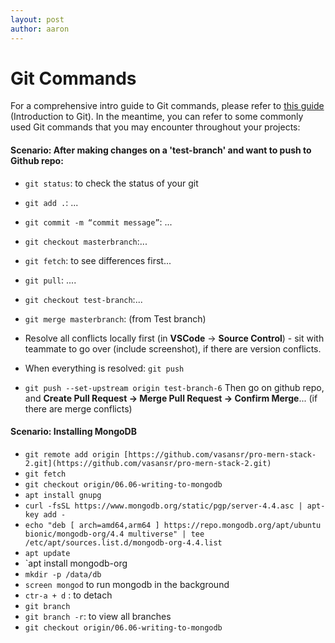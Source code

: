 ```yaml
---
layout: post
author: aaron
---
```

# Git Commands

For a comprehensive intro guide to Git commands, please refer to [this guide](https://www.notion.so/zarkom/Introduction-to-Git-ac396a0697704709a12b6a0e545db049#3f395b09dee24f738fea3ee6f14ed220) (Introduction to Git). In the meantime, you can refer to some commonly used Git commands that you may encounter throughout your projects:

#### Scenario: After making changes on a 'test-branch' and want to push to Github repo:

- `git status`: to check the status of your git
- `git add .`: ...
- `git commit -m “commit message”`: ...

- `git checkout masterbranch`:...
- `git fetch`: to see differences first...
- `git pull`: ....
- `git checkout test-branch`:...
- `git merge masterbranch`: (from Test branch)

- Resolve all conflicts locally first (in **VSCode** → **Source Control**) - sit with teammate to go over (include screenshot), if there are version conflicts.
        
- When everything is resolved: `git push`
- `git push --set-upstream origin test-branch-6`
Then go on github repo, and **Create Pull Request → Merge Pull Request → Confirm Merge**... (if there are merge conflicts)


#### Scenario: Installing MongoDB
- `git remote add origin [https://github.com/vasansr/pro-mern-stack-2.git](https://github.com/vasansr/pro-mern-stack-2.git)`
- `git fetch`
- `git checkout origin/06.06-writing-to-mongodb`
- `apt install gnupg`
- `curl -fsSL https://www.mongodb.org/static/pgp/server-4.4.asc | apt-key add -`
- `echo "deb [ arch=amd64,arm64 ] https://repo.mongodb.org/apt/ubuntu bionic/mongodb-org/4.4 multiverse" | tee /etc/apt/sources.list.d/mongodb-org-4.4.list`
- `apt update`
- `apt install mongodb-org
- `mkdir -p /data/db`
- `screen mongod` to run mongodb in the background
- `ctr-a + d` : to detach
- `git branch`
- `git branch -r`: to view all branches
- `git checkout origin/06.06-writing-to-mongodb`

